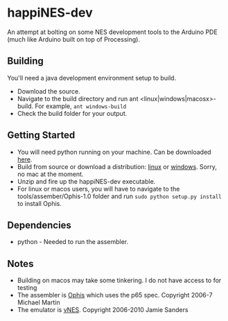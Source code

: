 happiNES-dev
============

An attempt at bolting on some NES development tools to the Arduino PDE (much like Arduino built on top of Processing).

Building
--------
You'll need a java development environment setup to build.
* Download the source.
* Navigate to the build directory and run ant <linux|windows|macosx>-build.  For example, `ant windows-build`
* Check the build folder for your output.

Getting Started
---------------
* You will need python running on your machine.  Can be downloaded [here](http://www.python.org/getit/).
* Build from source or download a distribution: [linux](http://www.mediocreradio.com/happiNES-dev/downloads/linux/happiNES-dev-001.zip) or [windows](http://www.mediocreradio.com/happiNES-dev/downloads/windows/happiNES-dev-001.zip).  Sorry, no mac at the moment.
* Unzip and fire up the happiNES-dev executable.
* For linux or macos users, you will have to navigate to the tools/assember/Ophis-1.0 folder and run `sudo python setup.py install` to install Ophis.

Dependencies
-----------
* python - Needed to run the assembler.

Notes
-----
* Building on macos may take some tinkering.  I do not have access to for testing 
* The assembler is [Ophis](https://hkn.eecs.berkeley.edu/~mcmartin/ophis/) which uses the p65 spec.  Copyright 2006-7 Michael Martin
* The emulator is [vNES](http://www.thatsanderskid.com/programming/vnes/index.html).  Copyright 2006-2010 Jamie Sanders